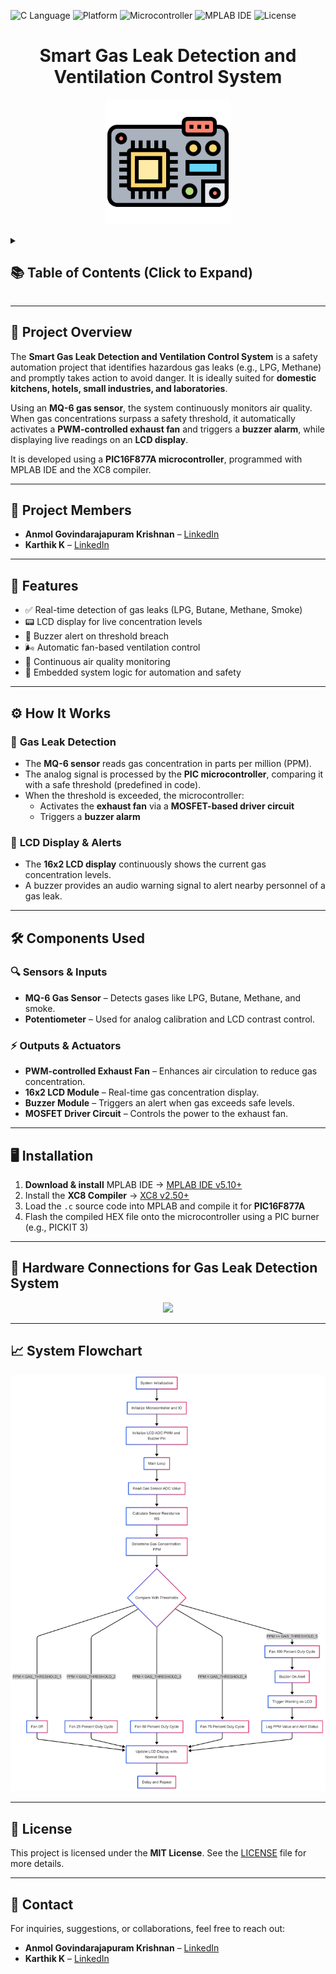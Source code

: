 ![C Language](https://img.shields.io/badge/Language-C-blue) ![Platform](https://img.shields.io/badge/Platform-Embedded_Systems-red) ![Microcontroller](https://img.shields.io/badge/Microcontroller-PIC16F877A-blue) ![MPLAB IDE](https://img.shields.io/badge/IDE-MPLAB_IDE-orange) ![License](https://img.shields.io/badge/License-MIT-yellow)

<h1 align="center">Smart Gas Leak Detection and Ventilation Control System</h1>

<p align="center">
  <img src="assets/icons/microcontroller.png" width="200">
</p>

<details>
  <summary><h2>📚 Table of Contents (Click to Expand)</h2></summary>

- [📌 Project Overview](#-project-overview)
- [👥 Project Members](#-project-members)
- [🚀 Features](#-features)
- [⚙️ How It Works](#️-how-it-works)
  - [🔹 **Gas Leak Detection**](#-gas-leak-detection)
  - [🔹 **LCD Display \& Alerts**](#-lcd-display--alerts)
- [🛠️ Components Used](#️-components-used)
  - [**🔍 Sensors \& Inputs**](#-sensors--inputs)
  - [**⚡ Outputs \& Actuators**](#-outputs--actuators)
- [🖥️ Installation](#️-installation)
- [🔌 Hardware Connections for Gas Leak Detection System](#-hardware-connections-for-gas-leak-detection-system)
- [📈 System Flowchart](#-system-flowchart)
- [📜 License](#-license)
- [📩 Contact](#-contact)

</details>

---

## 📌 Project Overview

The **Smart Gas Leak Detection and Ventilation Control System** is a safety automation project that identifies hazardous gas leaks (e.g., LPG, Methane) and promptly takes action to avoid danger. It is ideally suited for **domestic kitchens, hotels, small industries, and laboratories**.

Using an **MQ-6 gas sensor**, the system continuously monitors air quality. When gas concentrations surpass a safety threshold, it automatically activates a **PWM-controlled exhaust fan** and triggers a **buzzer alarm**, while displaying live readings on an **LCD display**.

It is developed using a **PIC16F877A microcontroller**, programmed with MPLAB IDE and the XC8 compiler.

---

## 👥 Project Members

- **Anmol Govindarajapuram Krishnan** – [LinkedIn](https://www.linkedin.com/in/anmolkrish/)
- **Karthik K** – [LinkedIn](https://www.linkedin.com/in/karthik-krishnamurthi)

---

## 🚀 Features

- ✅ Real-time detection of gas leaks (LPG, Butane, Methane, Smoke)
- 📟 LCD display for live concentration levels
- 🔔 Buzzer alert on threshold breach
- 🌬️ Automatic fan-based ventilation control
- 🔄 Continuous air quality monitoring
- 🧠 Embedded system logic for automation and safety

---

## ⚙️ How It Works

### 🔹 **Gas Leak Detection**

- The **MQ-6 sensor** reads gas concentration in parts per million (PPM).
- The analog signal is processed by the **PIC microcontroller**, comparing it with a safe threshold (predefined in code).
- When the threshold is exceeded, the microcontroller:
  - Activates the **exhaust fan** via a **MOSFET-based driver circuit**
  - Triggers a **buzzer alarm**

### 🔹 **LCD Display & Alerts**

- The **16x2 LCD display** continuously shows the current gas concentration levels.
- A buzzer provides an audio warning signal to alert nearby personnel of a gas leak.

---

## 🛠️ Components Used

### **🔍 Sensors & Inputs**
- **MQ-6 Gas Sensor** – Detects gases like LPG, Butane, Methane, and smoke.
- **Potentiometer** – Used for analog calibration and LCD contrast control.

### **⚡ Outputs & Actuators**
- **PWM-controlled Exhaust Fan** – Enhances air circulation to reduce gas concentration.
- **16x2 LCD Module** – Real-time gas concentration display.
- **Buzzer Module** – Triggers an alert when gas exceeds safe levels.
- **MOSFET Driver Circuit** – Controls the power to the exhaust fan.

---

## 🖥️ Installation

1. **Download & install** MPLAB IDE → [MPLAB IDE v5.10+](https://www.microchip.com/en-us/tools-resources/archives/mplab-ecosystem)
2. Install the **XC8 Compiler** → [XC8 v2.50+](https://www.microchip.com/en-us/tools-resources/develop/mplab-xc-compilers#tabs)
3. Load the `.c` source code into MPLAB and compile it for **PIC16F877A**
4. Flash the compiled HEX file onto the microcontroller using a PIC burner (e.g., PICKIT 3)

---

## 🔌 Hardware Connections for Gas Leak Detection System

<p align="center">
  <img src="designs/ckt.BMP" width="600">
</p>

---

## 📈 System Flowchart

<p align="center">
  <img src="designs/flowchart.png" width="600">
</p>

---

## 📜 License

This project is licensed under the **MIT License**. See the [LICENSE](LICENSE) file for more details.

---

## 📩 Contact

For inquiries, suggestions, or collaborations, feel free to reach out:

- **Anmol Govindarajapuram Krishnan** – [LinkedIn](https://www.linkedin.com/in/anmolkrish/)
- **Karthik K** – [LinkedIn](https://www.linkedin.com/in/karthik-krishnamurthi)

